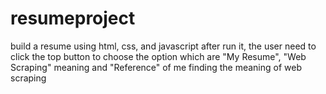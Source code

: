 # resumeproject
build a resume using html, css, and javascript
after run it, the user need to click the top button to choose the option which are "My Resume", "Web Scraping" meaning and "Reference" of me finding the meaning of web scraping
